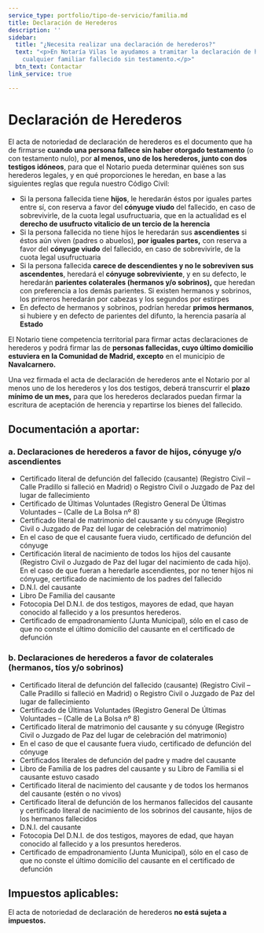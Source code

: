 ```yaml
---
service_type: portfolio/tipo-de-servicio/familia.md
title: Declaración de Herederos
description: ''
sidebar:
  title: "¿Necesita realizar una declaración de herederos?"
  text: "<p>En Notaría Vilas le ayudamos a tramitar la declaración de herederos de
    cualquier familiar fallecido sin testamento.</p>"
  btn_text: Contactar
link_service: true

---
```

# Declaración de Herederos

El acta de notoriedad de declaración de herederos es el documento que ha de firmarse **cuando una persona fallece sin haber otorgado testamento** (o con testamento nulo), por **al menos, uno de los herederos, junto con dos testigos idóneos**, para que el Notario pueda determinar quiénes son sus herederos legales, y en qué proporciones le heredan, en base a las siguientes reglas que regula nuestro Código Civil:

* Si la persona fallecida tiene **hijos**, le heredarán éstos por iguales partes entre sí, con reserva a favor del **cónyuge viudo** del fallecido, en caso de sobrevivirle, de la cuota legal usufructuaria, que en la actualidad es el **derecho de usufructo vitalicio de un tercio de la herencia**
* Si la persona fallecida no tiene hijos le heredarán sus **ascendientes** si éstos aún viven (padres o abuelos), **por iguales partes,** con reserva a favor del **cónyuge viudo** del fallecido, en caso de sobrevivirle, de la cuota legal usufructuaria
* Si la persona fallecida **carece de descendientes y no le sobreviven sus ascendentes**, heredará el **cónyuge sobreviviente**, y en su defecto, le heredarán **parientes colaterales (hermanos y/o sobrinos),** que heredan con preferencia a los demás parientes. Si existen hermanos y sobrinos, los primeros heredarán por cabezas y los segundos por estirpes
* En defecto de hermanos y sobrinos, podrían heredar **primos hermanos**, si hubiere y en defecto de parientes del difunto, la herencia pasaría al **Estado**

El Notario tiene competencia territorial para firmar actas declaraciones de herederos y podrá firmar las de **personas fallecidas, cuyo último domicilio estuviera en la Comunidad de Madrid, excepto** en el municipio de **Navalcarnero.**

Una vez firmada el acta de declaración de herederos ante el Notario por al menos uno de los herederos y los dos testigos, deberá transcurrir el **plazo mínimo de un mes,** para que los herederos declarados puedan firmar la escritura de aceptación de herencia y repartirse los bienes del fallecido.

## Documentación a aportar:

### **a. Declaraciones de herederos a favor de hijos, cónyuge y/o ascendientes**

* Certificado literal de defunción del fallecido (causante) (Registro Civil – Calle Pradillo si falleció en Madrid) o Registro Civil o Juzgado de Paz del lugar de fallecimiento
* Certificado de Últimas Voluntades (Registro General De Últimas Voluntades – (Calle de La Bolsa nº 8)
* Certificado literal de matrimonio del causante y su cónyuge (Registro Civil o Juzgado de Paz del lugar de celebración del matrimonio)
* En el caso de que el causante fuera viudo, certificado de defunción del cónyuge
* Certificación literal de nacimiento de todos los hijos del causante (Registro Civil o Juzgado de Paz del lugar del nacimiento de cada hijo). En el caso de que fueran a heredarle ascendientes, por no tener hijos ni cónyuge, certificado de nacimiento de los padres del fallecido
* D.N.I. del causante
* Libro De Familia del causante
* Fotocopia Del D.N.I. de dos testigos, mayores de edad, que hayan conocido al fallecido y a los presuntos herederos.
* Certificado de empadronamiento (Junta Municipal), sólo en el caso de que no conste el último domicilio del causante en el certificado de defunción

### **b. Declaraciones de herederos a favor de colaterales (hermanos, tíos y/o sobrinos)**

* Certificado literal de defunción del fallecido (causante) (Registro Civil – Calle Pradillo si falleció en Madrid) o Registro Civil o Juzgado de Paz del lugar de fallecimiento
* Certificado de Últimas Voluntades (Registro General De Últimas Voluntades – (Calle de La Bolsa nº 8)
* Certificado literal de matrimonio del causante y su cónyuge (Registro Civil o Juzgado de Paz del lugar de celebración del matrimonio)
* En el caso de que el causante fuera viudo, certificado de defunción del cónyuge
* Certificados literales de defunción del padre y madre del causante
* Libro de Familia de los padres del causante y su Libro de Familia si el causante estuvo casado
* Certificado literal de nacimiento del causante y de todos los hermanos del causante (estén o no vivos)
* Certificado literal de defunción de los hermanos fallecidos del causante y certificado literal de nacimiento de los sobrinos del causante, hijos de los hermanos fallecidos
* D.N.I. del causante
* Fotocopia Del D.N.I. de dos testigos, mayores de edad, que hayan conocido al fallecido y a los presuntos herederos.
* Certificado de empadronamiento (Junta Municipal), sólo en el caso de que no conste el último domicilio del causante en el certificado de defunción

## **Impuestos aplicables:**

El acta de notoriedad de declaración de herederos **no está sujeta a impuestos.**